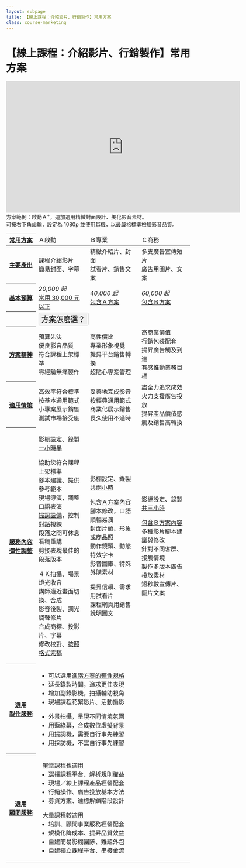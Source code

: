 ```yaml
---
layout: subpage
title: 【線上課程：介紹影片、行銷製作】常用方案
class: course-marketing
---
```


# 【線上課程：介紹影片、行銷製作】常用方案


<p class="video-iframe"><iframe width="640" height="360" src="https://www.youtube.com/embed/9iYhUHf3a3w?rel=0&amp;showinfo=0" frameborder="0" 
	allow="autoplay; encrypted-media" allowfullscreen></iframe>
	方案範例：啟動Ａ<sup>+</sup>，追加選用精緻封面設計、美化影音素材。<br/>
	可按右下角齒輪，設定為 1080p 並使用耳機，以最嚴格標準檢驗影音品質。</p>

<table class="table table-bordered plan-features">
	<colgroup>
		<col span="1" width="16%">
		<col span="1" width="28%" class="bg-light-green">
		<col span="1" width="28%" class="bg-light-yellow">
		<col span="1" width="28%" class="bg-light-red">
	</colgroup>
	<thead>
		<tr class="plans">
			<th>
				<a href="javascript:void(0);" class="tooltip-text" data-placement="right" data-toggle="tooltip" 
				title="可按需求客製，先選擇初步方案，再向上增加預算與服務。">
				常用方案</a>
			</th>
			<td class="bg-green"	><span class="tx-lg">Ａ啟動</span></td>
			<td class="bg-yellow"	><span class="tx-lg">Ｂ專業</span></td>
			<td class="bg-red"		><span class="tx-lg">Ｃ商務</span></td>
			<!--	<th>Ｃ商務</th> -->
		</tr>
	</thead>
	<tbody>
		<tr class="finish tb-md">
			<th>
				<a href="javascript:void(0);" class="tooltip-text" data-placement="right" data-toggle="tooltip" 
				title="方案中的最重要產出目標，您將會收到相關的完稿檔案。">
				主要產出</a>
			</th>
			<td>課程介紹影片<br/>簡易封面、字幕</td>
			<td>精緻介紹片、封面<br/>試看片、銷售文案</td>
			<td>多支廣告宣傳短片<br/>廣告用圖片、文案</td>
		</tr>
		<tr class="prices">
			<th>
				<a href="javascript:void(0);" class="tooltip-text" data-placement="right" data-toggle="tooltip" 
				title="以 1,000 元為單位設定預算，將用於提昇規格品質數量、追加選用服務、應變修改彈性。">
				基本預算</a>
			</th>
			<td><em><span class="tx-lg">20,000</span> 起</em><br/><ins>常用 30,000 元以下</ins></td>
			<td><em><span class="tx-lg">40,000</span> 起</em><br/><ins>包含Ａ方案</ins></td>
			<td><em><span class="tx-lg">60,000</span> 起</em><br/><ins>包含Ｂ方案</ins></td>
		</tr>
		<tr class="plan-choice hidden pd-x-12">
			<th></th>
			<td colspan="3" class="bg-light-yellow">
				<button class="btn btn-info btn-block" type="submit" style="font:20px bold;" onclick="$('.plan-choice').toggleClass('hidden');">方案怎麼選？</button>
			</td>
		</tr>
		<tr class="spirit plan-choice tb-md">
			<th>
				<a href="javascript:void(0);" class="tooltip-text" data-placement="right" data-toggle="tooltip" 
				title="我們在各階方案中，設定不同製作目標，積極為您以及觀眾，創造以下主要價值。">
				方案精神</a>
			</th>
			<td class="bg-green"	>預算先決<br  />優良影音品質<br/>符合課程上架標準<br/>零經驗無痛製作<br/></td>
			<td class="bg-yellow"	>高性價比<br  />專業形象視覺<br/>提昇平台銷售轉換<br/>超貼心專案管理<br/></td>
			<td class="bg-red"		>高商業價值<br/>行銷包裝配套<br/>提昇廣告觸及到達<br/>有感推動業務目標<br/></td>
			<!-- <td>顧問工作會議<br/>協同創作內容<br/>規劃應用流程<br/></td> -->
		</tr>
		<tr class="scenario plan-choice tb-md">
			<th>
				<a href="javascript:void(0);" class="tooltip-text" data-placement="right" data-toggle="tooltip" 
				title="考慮您的需求情境，如果大致符合「其中任何一項」描述，該方案很可能就是您的最佳選擇。">
				適用情境</a>
			</th>
			<td class="bg-green"	>高效率符合標準<br/>按基本通用範式<br/>小專案展示銷售<br/>測試市場接受度<br/></td>
			<td class="bg-yellow"	>妥善地完成影音<br/>按經典通用範式<br/>商業化展示銷售<br/>長久使用不過時<br/></td>
			<td class="bg-red"		>盡全力追求成效<br/>火力支援廣告投放<br/>提昇產品價值感<br/>觸及銷售高轉換<br/></td>
		</tr>
		<tr class="features pd-0">
			<th>
				<a href="javascript:void(0);" class="tooltip-text" data-placement="right" data-toggle="tooltip" 
				title="基本預算即可使用以下服務內容，BOOKSHOW 會視總預算與專案特性，彈性調整規格、品質、數量。">
				服務內容</a><br/>
				<a href="javascript:void(0);" class="tooltip-text" data-placement="right" data-toggle="tooltip" 
				title="您可以提出「比較重視、可以節省」的項目，讓預算更準確分配到刀口上。">
				彈性調整</a>
			</th>
			<td>
				<p>
					影棚設定、錄製<ins>一小時半</ins>
				</p>
				<p>
					協助您符合課程上架標準<br/>
					腳本建議、提供參考範本<br/>
					現場導演，調整口語表演<br/>
					<a href="#" class="tooltip-text" data-placement="right" data-toggle="tooltip" 
					title="配合講者習慣、呈現風格，再選擇使用提詞機、採訪機、側螢幕…等輔助設備">提詞設備</a>，控制對話視線<br/>
					段落之間可休息看稿重講<br/>
					剪接表現最佳的段落版本<br/>
				</p>
				<p>
					４Ｋ拍攝、場景燈光收音<br/>
					講師遠近畫面切換、合成<br/>
					影音後製、調光調聲修片<br/>
					合成商標、投影片、字幕<br/>
					修改校對、<a href="#" class="tooltip-text" data-placement="right" data-toggle="tooltip" 
					title="預設通用影片格式：*.mp4 / Full HD 1920x1080p H.264 AVC / 2ch 48kHz 16-bit aac">按照格式完稿</a>
				</p>
			</td>
			<td>
				<p>
					影棚設定、錄製<ins>共兩小時</ins>
				</p>
				<p>
					<ins>包含Ａ方案內容</ins><br/>
					腳本修改，口語順暢易演<br/>
					封面片頭、形象或商品照<br/>
					動作鏡頭、動態特效字卡<br/>
					影音圖庫、特殊外購素材<br/>
				</p>
				<p>
					提昇信賴、需求用試看片<br/>
					課程網頁用銷售說明圖文<br/>
				</p>
			</td>
			<td>
				<p>
					影棚設定、錄製<ins>共三小時</ins>
				</p>
				<p>
					<ins>包含Ｂ方案內容</ins><br/>
					多種影片腳本建議與修改<br/>
					針對不同客群、接觸情境<br/>
					製作多版本廣告投放素材<br/>
					短秒數宣傳片、圖片文案<br/>
				</p>
			</td>
		</tr>
<!--
		<tr class="sm">
			<th><a href="#" class="tooltip-text" data-placement="right" data-toggle="tooltip" title="工具提示文字">
				製作流程</a>
			</th>
			<td><a href="#">Ａ方案製作流程</a></td>	
			<td><a href="#">Ｂ方案製作流程</a></td>	
			<td><a href="#">Ｃ方案製作流程</a></td>	
		</tr>
-->
		<tr class="opt-srv pd-0" >
			<th>
				選用<br/><a href="javascript:void(0);" class="tooltip-text" data-placement="right" data-toggle="tooltip" 
				title="以下僅列出較常見的項目，其它需求歡迎直接洽詢。">
				製作服務</a>
			</th>
			<td colspan="3" class="clearfix">
				<ul class="fl-left">
					<li>可以選用<ins>進階方案的彈性規格</ins></li>
					<li>延長錄製時間，追求更佳表現</li>
					<li>增加副錄影機，拍攝輔助視角</li>
					<li>現場課程花絮影片、活動攝影</li>
				</ul>
				<ul class="fl-left">
					<li>外景拍攝，呈現不同情境氛圍</li>
					<li>用藍綠幕，合成數位虛擬背景</li>
					<li>用提詞機，需要自行事先練習</li>
					<li>用採訪機，不需自行事先練習</li>
				</ul>
			</td>	
		</tr>
		<tr class="opt-srv pd-0" >
			<th>
				選用<br/><a href="javascript:void(0);" class="tooltip-text" data-placement="right" data-toggle="tooltip" 
				title="以下僅列出較常見的項目，其它需求歡迎直接洽詢。">
				顧問服務</a>
			</th>
			<td colspan="3" class="clearfix">
				<ul class="fl-left">
					<ins style="margin-left:-1em;">單堂課程也適用</ins><br/>
					<li>選擇課程平台、解析規則權益</li>
					<li>現場／線上課程產品經營配套</li>
					<li>行銷操作、廣告投放基本方法</li>
					<li>募資方案、達標解鎖階段設計</li>
				</ul>
				<ul class="fl-left">
					<ins style="margin-left:-1em;">大量課程較適用</ins><br/>
					<li>培訓、顧問事業服務經營配套</li>
					<li>規模化降成本、提昇品質效益</li>
					<li>自建簡易影棚團隊、難題外包</li>
					<li>自建獨立課程平台、串接金流</li>
				</ul>
			</td>	
		</tr>
	</tbody>
</table>


<script>
$(function () {
  $('[data-toggle="tooltip"]').tooltip()
});
/* $('.plan-choice').toggleClass('hidden'); */
</script>



<!--

### 這是 h3

<p class="video-iframe"><iframe width="640" height="360" src="https://www.youtube.com/embed/9iYhUHf3a3w?rel=0&amp;showinfo=0" frameborder="0" allow="autoplay; encrypted-media" allowfullscreen></iframe>方案範例：課程介紹影片、課程封面視覺、外購影音素材<br/>可按右下角齒輪，設定為 1080p 並使用耳機，以最嚴格標準檢驗影音品質</p>

#### 這是 h4

內文就這麼大

-	一二三四 
-	一二三四 
-	{:.multiline}
	**第一行要粗體**  
	第二行普通文字
-	三二三四
-	四二三四
-	 {:.multiline}  
	**五二三四**  
	六二三四  

七[連結][]四
八[再連](http://bookshow.tw/2)四

[連結]: http://bookshow.tw/1



*一星斜體 em*  
**二星粗體 strong**  
***三星粗斜體 strong em***

-->
